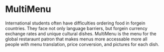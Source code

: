 # MultiMenu
International students often have difficulties ordering food in forgein countries. They face not only language barriers, but forgein currency exchange rates and unique cultural dishes. MultiMenu is the menu for the global restaraunt patron that makes menus more accessable more all people with menu translation, price conversion, and pictures for each dish.
